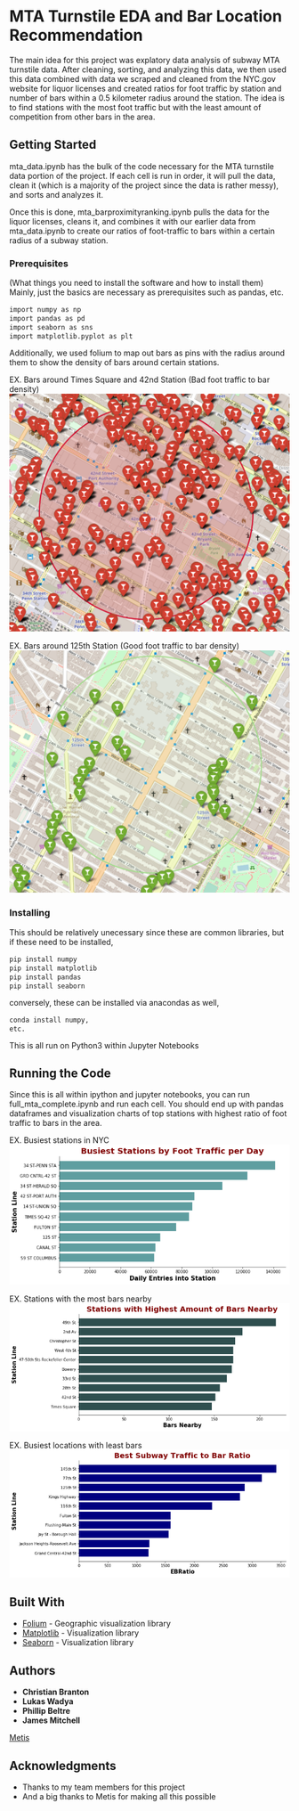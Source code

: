 # MTA Turnstile EDA and Bar Location Recommendation

The main idea for this project was explatory data analysis of subway MTA turnstile data. After cleaning, sorting, and analyzing this data, we then used this data combined with data we scraped and cleaned from the NYC.gov website for liquor licenses and created ratios for foot traffic by station and number of bars within a 0.5 kilometer radius around the station. The idea is to find stations with the most foot traffic but with the least amount of competition from other bars in the area.

## Getting Started

mta_data.ipynb has the bulk of the code necessary for the MTA turnstile data portion of the project. If each cell is run in order, it will pull the data, clean it (which is a majority of the project since the data is rather messy), and sorts and analyzes it.

Once this is done, mta_barproximityranking.ipynb pulls the data for the liquor licenses, cleans it, and combines it with our earlier data from mta_data.ipynb to create our ratios of foot-traffic to bars within a certain radius of a subway station.

### Prerequisites

(What things you need to install the software and how to install them)
Mainly, just the basics are necessary as prerequisites such as pandas, etc.

```
import numpy as np
import pandas as pd
import seaborn as sns
import matplotlib.pyplot as plt
```
Additionally, we used folium to map out bars as pins with the radius around them to show the density of bars around certain stations.

EX. Bars around Times Square and 42nd Station (Bad foot traffic to bar density)
![Times Square and 42nd Station](TimeSquare-42nd.png)

EX. Bars around 125th Station (Good foot traffic to bar density)
![125th Station](125th.png)

### Installing

This should be relatively unecessary since these are common libraries, but if these need to be installed,

```
pip install numpy
pip install matplotlib
pip install pandas
pip install seaborn
```
conversely, these can be installed via anacondas as well,

```
conda install numpy,
etc.
```

This is all run on Python3 within Jupyter Notebooks

## Running the Code

Since this is all within ipython and jupyter notebooks, you can run full_mta_complete.ipynb and run each cell. You should end up with pandas dataframes and visualization charts of top stations with highest ratio of foot traffic to bars in the area.


EX. Busiest stations in NYC
![Busiest stations](busstatfig.png)

EX. Stations with the most bars nearby
![stations with the most bars nearby](barsnearbyfig.png)

EX. Busiest locations with least bars
![busiest locations with least bars](endfig.png)

## Built With

* [Folium](https://pypi.org/project/folium/) - Geographic visualization library
* [Matplotlib](https://matplotlib.org/) - Visualization library
* [Seaborn](https://seaborn.pydata.org/) - Visualization library

## Authors

* **Christian Branton** 
* **Lukas Wadya** 
* **Phillip Beltre** 
* **James Mitchell**

[Metis](https://github.com/thisismetis)

## Acknowledgments

* Thanks to my team members for this project
* And a big thanks to Metis for making all this possible